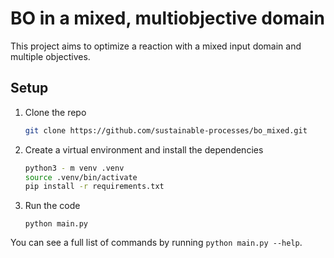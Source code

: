# BO in a mixed, multiobjective domain

This project aims to optimize a reaction with a mixed input domain and multiple objectives.

## Setup

1. Clone the repo

    ```bash
    git clone https://github.com/sustainable-processes/bo_mixed.git
    ```

2. Create a virtual environment and install the dependencies

    ```bash
    python3 - m venv .venv
    source .venv/bin/activate
    pip install -r requirements.txt
    ```

3. Run the code

    ```
    python main.py
    ```

You can see a full list of commands by running `python main.py --help`.
